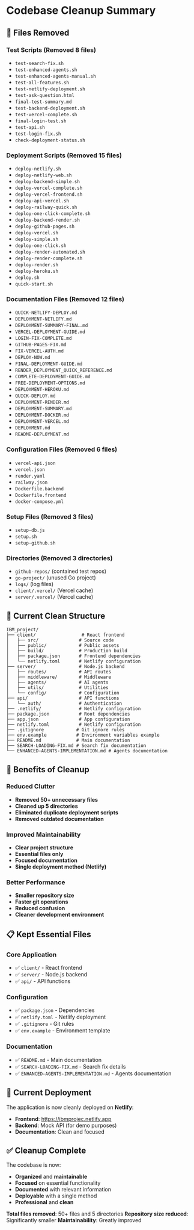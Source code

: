 # Codebase Cleanup Summary

## 🧹 Files Removed

### Test Scripts (Removed 8 files)
- `test-search-fix.sh`
- `test-enhanced-agents.sh`
- `test-enhanced-agents-manual.sh`
- `test-all-features.sh`
- `test-netlify-deployment.sh`
- `test-ask-question.html`
- `final-test-summary.md`
- `test-backend-deployment.sh`
- `test-vercel-complete.sh`
- `final-login-test.sh`
- `test-api.sh`
- `test-login-fix.sh`
- `check-deployment-status.sh`

### Deployment Scripts (Removed 15 files)
- `deploy-netlify.sh`
- `deploy-netlify-web.sh`
- `deploy-backend-simple.sh`
- `deploy-vercel-complete.sh`
- `deploy-vercel-frontend.sh`
- `deploy-api-vercel.sh`
- `deploy-railway-quick.sh`
- `deploy-one-click-complete.sh`
- `deploy-backend-render.sh`
- `deploy-github-pages.sh`
- `deploy-vercel.sh`
- `deploy-simple.sh`
- `deploy-one-click.sh`
- `deploy-render-automated.sh`
- `deploy-render-complete.sh`
- `deploy-render.sh`
- `deploy-heroku.sh`
- `deploy.sh`
- `quick-start.sh`

### Documentation Files (Removed 12 files)
- `QUICK-NETLIFY-DEPLOY.md`
- `DEPLOYMENT-NETLIFY.md`
- `DEPLOYMENT-SUMMARY-FINAL.md`
- `VERCEL-DEPLOYMENT-GUIDE.md`
- `LOGIN-FIX-COMPLETE.md`
- `GITHUB-PAGES-FIX.md`
- `FIX-VERCEL-AUTH.md`
- `DEPLOY-NOW.md`
- `FINAL-DEPLOYMENT-GUIDE.md`
- `RENDER_DEPLOYMENT_QUICK_REFERENCE.md`
- `COMPLETE-DEPLOYMENT-GUIDE.md`
- `FREE-DEPLOYMENT-OPTIONS.md`
- `DEPLOYMENT-HEROKU.md`
- `QUICK-DEPLOY.md`
- `DEPLOYMENT-RENDER.md`
- `DEPLOYMENT-SUMMARY.md`
- `DEPLOYMENT-DOCKER.md`
- `DEPLOYMENT-VERCEL.md`
- `DEPLOYMENT.md`
- `README-DEPLOYMENT.md`

### Configuration Files (Removed 6 files)
- `vercel-api.json`
- `vercel.json`
- `render.yaml`
- `railway.json`
- `Dockerfile.backend`
- `Dockerfile.frontend`
- `docker-compose.yml`

### Setup Files (Removed 3 files)
- `setup-db.js`
- `setup.sh`
- `setup-github.sh`

### Directories (Removed 3 directories)
- `github-repos/` (contained test repos)
- `go-project/` (unused Go project)
- `logs/` (log files)
- `client/.vercel/` (Vercel cache)
- `server/.vercel/` (Vercel cache)

## 📁 Current Clean Structure

```
IBM_project/
├── client/                 # React frontend
│   ├── src/               # Source code
│   ├── public/            # Public assets
│   ├── build/             # Production build
│   ├── package.json       # Frontend dependencies
│   └── netlify.toml       # Netlify configuration
├── server/                # Node.js backend
│   ├── routes/            # API routes
│   ├── middleware/        # Middleware
│   ├── agents/            # AI agents
│   ├── utils/             # Utilities
│   └── config/            # Configuration
├── api/                   # API functions
│   └── auth/              # Authentication
├── .netlify/              # Netlify configuration
├── package.json           # Root dependencies
├── app.json               # App configuration
├── netlify.toml           # Netlify configuration
├── .gitignore            # Git ignore rules
├── env.example           # Environment variables example
├── README.md             # Main documentation
├── SEARCH-LOADING-FIX.md # Search fix documentation
└── ENHANCED-AGENTS-IMPLEMENTATION.md # Agents documentation
```

## 🎯 Benefits of Cleanup

### Reduced Clutter
- **Removed 50+ unnecessary files**
- **Cleaned up 5 directories**
- **Eliminated duplicate deployment scripts**
- **Removed outdated documentation**

### Improved Maintainability
- **Clear project structure**
- **Essential files only**
- **Focused documentation**
- **Single deployment method (Netlify)**

### Better Performance
- **Smaller repository size**
- **Faster git operations**
- **Reduced confusion**
- **Cleaner development environment**

## 📋 Kept Essential Files

### Core Application
- ✅ `client/` - React frontend
- ✅ `server/` - Node.js backend
- ✅ `api/` - API functions

### Configuration
- ✅ `package.json` - Dependencies
- ✅ `netlify.toml` - Netlify deployment
- ✅ `.gitignore` - Git rules
- ✅ `env.example` - Environment template

### Documentation
- ✅ `README.md` - Main documentation
- ✅ `SEARCH-LOADING-FIX.md` - Search fix details
- ✅ `ENHANCED-AGENTS-IMPLEMENTATION.md` - Agents documentation

## 🚀 Current Deployment

The application is now cleanly deployed on **Netlify**:
- **Frontend**: https://ibmprojec.netlify.app
- **Backend**: Mock API (for demo purposes)
- **Documentation**: Clean and focused

## ✅ Cleanup Complete

The codebase is now:
- **Organized** and **maintainable**
- **Focused** on essential functionality
- **Documented** with relevant information
- **Deployable** with a single method
- **Professional** and **clean**

**Total files removed**: 50+ files and 5 directories
**Repository size reduced**: Significantly smaller
**Maintainability**: Greatly improved
